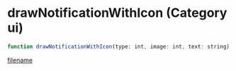# drawNotificationWithIcon (Category ui)

```js
function drawNotificationWithIcon(type: int, image: int, text: string): int
```

[filename](drawNotificationWithIcon_m.md ':include')